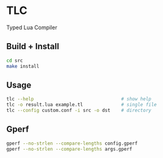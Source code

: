 # TLC

Typed Lua Compiler

## Build + Install

```sh
cd src
make install
```

## Usage

```sh
tlc --help                                # show help
tlc -o result.lua example.tl              # single file
tlc --config custom.conf -i src -o dst    # directory
```

## Gperf

```sh
gperf --no-strlen --compare-lengths config.gperf
gperf --no-strlen --compare-lengths args.gperf
```
